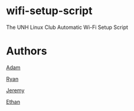# wifi-setup-script
The UNH Linux Club Automatic Wi-Fi Setup Script

Authors
=======

[Adam](mailto:aleblanc501@outlook.com)

[Ryan](mailto:rm1085@wildcats.unh.edu)

[Jeremy](mailto:jp18@wildcats.unh.edu)

[Ethan](mailto:es2025@wildcats.unh.edu)
